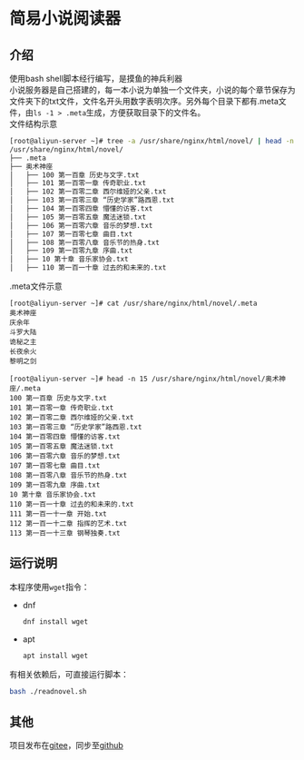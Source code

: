 # 简易小说阅读器
## 介绍
使用bash shell脚本经行编写，是摸鱼的神兵利器  
小说服务器是自己搭建的，每一本小说为单独一个文件夹，小说的每个章节保存为文件夹下的txt文件，文件名开头用数字表明次序。另外每个目录下都有.meta文件，由``ls -1 > .meta``生成，方便获取目录下的文件名。  
文件结构示意
```bash
[root@aliyun-server ~]# tree -a /usr/share/nginx/html/novel/ | head -n 15
/usr/share/nginx/html/novel/
├── .meta
├── 奥术神座
│   ├── 100 第一百章 历史与文字.txt
│   ├── 101 第一百零一章 传奇职业.txt
│   ├── 102 第一百零二章 西尔维娅的父亲.txt
│   ├── 103 第一百零三章 “历史学家”路西恩.txt
│   ├── 104 第一百零四章 懵懂的访客.txt
│   ├── 105 第一百零五章 魔法迷锁.txt
│   ├── 106 第一百零六章 音乐的梦想.txt
│   ├── 107 第一百零七章 曲目.txt
│   ├── 108 第一百零八章 音乐节的热身.txt
│   ├── 109 第一百零九章 序曲.txt
│   ├── 10 第十章 音乐家协会.txt
│   ├── 110 第一百一十章 过去的和未来的.txt
```
.meta文件示意
```
[root@aliyun-server ~]# cat /usr/share/nginx/html/novel/.meta
奥术神座
庆余年
斗罗大陆
诡秘之主
长夜余火
黎明之剑

[root@aliyun-server ~]# head -n 15 /usr/share/nginx/html/novel/奥术神座/.meta
100 第一百章 历史与文字.txt
101 第一百零一章 传奇职业.txt
102 第一百零二章 西尔维娅的父亲.txt
103 第一百零三章 “历史学家”路西恩.txt
104 第一百零四章 懵懂的访客.txt
105 第一百零五章 魔法迷锁.txt
106 第一百零六章 音乐的梦想.txt
107 第一百零七章 曲目.txt
108 第一百零八章 音乐节的热身.txt
109 第一百零九章 序曲.txt
10 第十章 音乐家协会.txt
110 第一百一十章 过去的和未来的.txt
111 第一百一十一章 开始.txt
112 第一百一十二章 指挥的艺术.txt
113 第一百一十三章 钢琴独奏.txt
```
## 运行说明
本程序使用``wget``指令：
- dnf
  ```bash
  dnf install wget
  ``` 
- apt
  ```bash
  apt install wget
  ```
有相关依赖后，可直接运行脚本：
```bash
bash ./readnovel.sh
```

## 其他
项目发布在[gitee](https://gitee.com/Leoyby/shell-network-novel-reader)，同步至[github](https://github.com/yanghl12138/ShellWebNovelReader)
